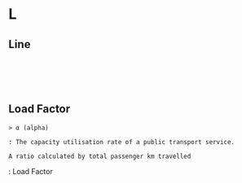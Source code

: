 # L

## Line
```{dropdown} Branch Line
```
```{dropdown} Feeder Line
```
```{dropdown} Loop / Circulator
```
```{dropdown} Radial Line
```
```{dropdown} Trunk Line
```

## Load Factor
```{dropdown}
> α (alpha)

: The capacity utilisation rate of a public transport service.

A ratio calculated by total passenger km travelled
```
: Load Factor
